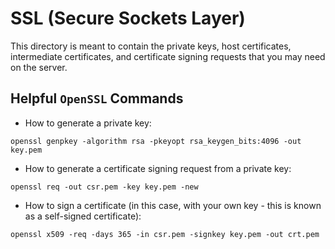 # SSL (Secure Sockets Layer)

This directory is meant to contain the private keys, host certificates, intermediate certificates, and certificate signing requests that you may need on the server.

## Helpful `OpenSSL` Commands

 - How to generate a private key:

`openssl genpkey -algorithm rsa -pkeyopt rsa_keygen_bits:4096 -out key.pem`

 - How to generate a certificate signing request from a private key:

`openssl req -out csr.pem -key key.pem -new`

 - How to sign a certificate (in this case, with your own key - this is known as a self-signed certificate):

`openssl x509 -req -days 365 -in csr.pem -signkey key.pem -out crt.pem`
